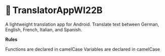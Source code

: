 # 📱 TranslatorAppWI22B

A lightweight translation app for Android.
Translate text between German, English, French, Italian, and Spanish.

**Rules**

Functions are declared in camelCase
Variables are declared in camelCase
